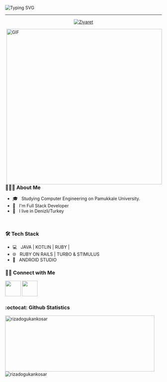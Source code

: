 ![Typing SVG](https://readme-typing-svg.herokuapp.com?color=0077b7&center=false&vCenter=false&width=800&lines=Hi+Everyone,+I'm+Doğukan.+Android+Developer+-+Full+Stack+Web+Developer.)
<hr/>
<p align="center">
  <a href="https://github.com/rizadogukankosar"><img src="https://visitor-badge.laobi.icu/badge?page_id=rizadogukankosar&left_text=Ziyaret%C3%A7i%20Say%C4%B1s%C4%B1"     alt="Ziyaret"></a>
</p>
<img align="right" alt="GIF" src="https://media.giphy.com/media/qgQUggAC3Pfv687qPC/giphy.gif" width="500"/>

<h3> 👨🏻‍💻 About Me </h3>

- 🎓 &nbsp; Studying Computer Engineering on Pamukkale University.
- 💼 &nbsp; I'm Full Stack Developer
- 💒 &nbsp; I live in Denizli/Turkey

<br>
<h3>🛠 Tech Stack</h3>

- 💻 &nbsp; JAVA | KOTLIN | RUBY |
- 🌐 &nbsp; RUBY ON RAILS | TURBO & STIMULUS
- 🔧 &nbsp; ANDROID STUDIO

<h3> 🤝🏻 Connect with Me </h3>

<a href="https://www.linkedin.com/in/rizadogukankosar/" target="_blank" rel="noopener noreferrer"><img src="https://img.icons8.com/plasticine/100/000000/linkedin.png" width="50" /></a>
<a href="https://medium.com/@rizadogukankosar" target="_blank" rel="noopener noreferrer"><img src="https://img.icons8.com/?size=512&id=SBwUhhhqt9JB&format=png" width="50" /></a>

### :octocat: Github Statistics
<p align="left">
<img  src="https://github-readme-stats.vercel.app/api?username=rizadogukankosar&show_icons=true&theme=radical" alt="rizadogukankosar" width="480" height="180" />
<img src="https://github-readme-stats.vercel.app/api/top-langs/?username=rizadogukankosar&layout=compact&hide=html&theme=radical" alt="rizadogukankosar"/>
</p>
<!--
**rizadogukankosar/rizadogukankosar** is a ✨ _special_ ✨ repository because its `README.md` (this file) appears on your GitHub profile.

Here are some ideas to get you started:

- 🔭 I’m currently working on java a
- 🌱 I’m currently learning ...
- 👯 I’m looking to collaborate on ...
- 🤔 I’m looking for help with ...
- 💬 Ask me about ...
- 📫 How to reach me: ...
- 😄 Pronouns: ...
- ⚡ Fun fact: ...
-->
